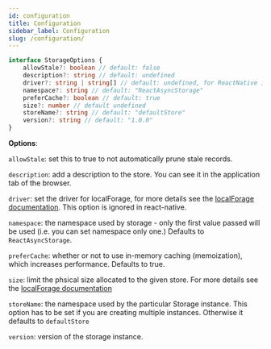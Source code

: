 ```yaml
---
id: configuration
title: Configuration
sidebar_label: Configuration
slug: /configuration/
---
```


```ts
interface StorageOptions {
    allowStale?: boolean // default: false
    description?: string // default: undefined
    driver?: string | string[] // default: undefined, for ReactNative its set internally
    namespace?: string // default: "ReactAsyncStorage"
    preferCache?: boolean // default: true
    size?: number // default undefined
    storeName?: string // default: "defaultStore"
    version?: string // default: "1.0.0"
}
```

**Options**:

`allowStale`: set this to true to not automatically prune stale records.

`description`: add a description to the store. You can see it in the application tab of the browser.

`driver`: set the driver for localForage, for more details see the [localForage documentation](https://localforage.github.io/localForage/#settings-api-config). This option is ignored in react-native.

`namespace`: the namespace used by storage - only the first value passed will be used (i.e. you can set namespace only one.) Defaults to `ReactAsyncStorage`.

`preferCache`: whether or not to use in-memory caching (memoization), which increases performance. Defaults to true.

`size`: limit the phsical size allocated to the given store. For more details see the [localForage documentation](https://localforage.github.io/localForage/#settings-api-config)

`storeName`: the namespace used by the particular Storage instance. This option has to be set if you are creating multiple instances. Otherwise it defaults to `defaultStore`

`version`: version of the storage instance.
